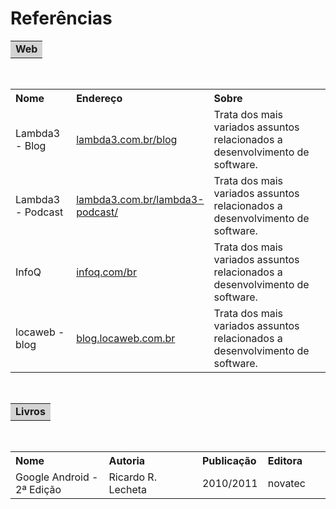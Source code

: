 # Referências 

<table width="100%"><tr width="100%"><td width="100%" bgcolor="LightGray"><strong>
Web
</strong></td></tr></table><br>
<table width="100%">
    <tr>
        <th width="20%" align="left">Nome</th>
        <th width="40%" align="left">Endereço</th>
        <th width="40%" align="left">Sobre</th>
    </tr>
    <tr>
        <td>Lambda3 - Blog</td>
        <td>
            <a href="www.lambda3.com.br/blog">
                lambda3.com.br/blog
            </a>
        </td>
        <td>
            Trata dos mais variados assuntos relacionados a desenvolvimento de software.
        </td>
    </tr>
    <tr>
        <td>Lambda3 - Podcast</td>
        <td>
            <a href="www.lambda3.com.br/lambda3-podcast">
                lambda3.com.br/lambda3-podcast/
            </a>
        </td>
        <td>
            Trata dos mais variados assuntos relacionados a desenvolvimento de software.
        </td>
    </tr>
    <tr>
        <td>InfoQ</td>
        <td>
            <a href="www.infoq.com/br">
                infoq.com/br
            </a>
        </td>
        <td>
            Trata dos mais variados assuntos relacionados a desenvolvimento de software.
        </td>
    </tr>
    <tr>
        <td>locaweb - blog</td>
        <td>
            <a href="blog.locaweb.com.br">
                blog.locaweb.com.br
            </a>
        </td>
        <td>
            Trata dos mais variados assuntos relacionados a desenvolvimento de software.
        </td>
    </tr>
</table><br>

<table width="100%"><tr><td bgcolor="LightGray"><strong>
Livros
</strong></td></tr></table><br>
<table width="100%">
    <tr>
        <th width="30%" align="left">Nome</th>
        <th width="30%" align="left">Autoria</th>
        <th width="20%" align="left">Publicação</th>
        <th width="20%" align="left">Editora</th>
    </tr>
    <tr>
        <td>Google Android - 2ª Edição</td>
        <td>Ricardo R. Lecheta</td>
        <td>2010/2011</td>        
        <td>novatec</td>  
    </tr>
</table>
